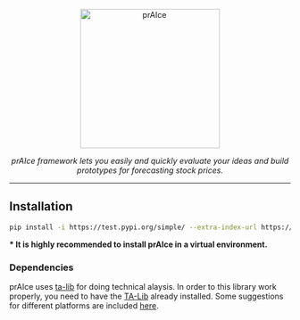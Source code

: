 <p align="center">
  <img src="https://iili.io/iZeZkF.png" alt="prAIce" width="250" height="250">
</p>

<p align="center">
  <em>prAIce framework lets you easily and quickly evaluate your ideas and build prototypes for forecasting stock prices.</em>
</p>

---

## Installation

```bash
pip install -i https://test.pypi.org/simple/ --extra-index-url https://pypi.org/simple/ praice
```

**&ast; It is highly recommended to install prAIce in a virtual environment.**

### Dependencies

prAIce uses [ta-lib](https://github.com/mrjbq7/ta-lib) for doing technical alaysis. 
In order to this library work properly, you need to have the 
[TA-Lib](http://ta-lib.org/hdr_dw.html) already installed. Some
suggestions for different platforms are included [here](https://github.com/mrjbq7/ta-lib#dependencies).
